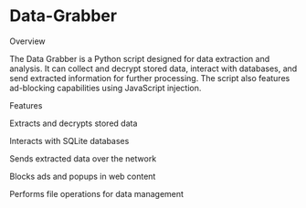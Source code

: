 # Data-Grabber

Overview

The Data Grabber is a Python script designed for data extraction and analysis. It can collect and decrypt stored data, interact with databases, and send extracted information for further processing. The script also features ad-blocking capabilities using JavaScript injection.

Features

Extracts and decrypts stored data

Interacts with SQLite databases

Sends extracted data over the network

Blocks ads and popups in web content

Performs file operations for data management


